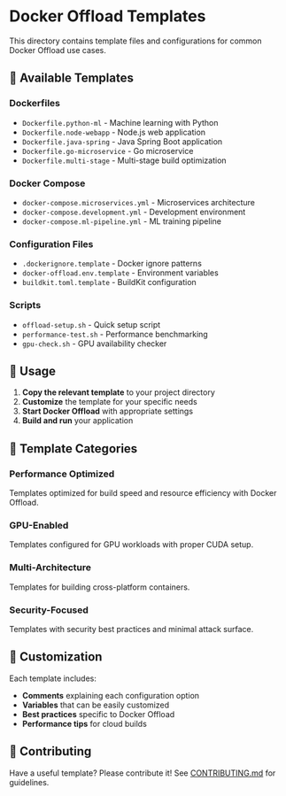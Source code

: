 # Docker Offload Templates

This directory contains template files and configurations for common Docker Offload use cases.

## 📁 Available Templates

### Dockerfiles
- `Dockerfile.python-ml` - Machine learning with Python
- `Dockerfile.node-webapp` - Node.js web application
- `Dockerfile.java-spring` - Java Spring Boot application
- `Dockerfile.go-microservice` - Go microservice
- `Dockerfile.multi-stage` - Multi-stage build optimization

### Docker Compose
- `docker-compose.microservices.yml` - Microservices architecture
- `docker-compose.development.yml` - Development environment
- `docker-compose.ml-pipeline.yml` - ML training pipeline

### Configuration Files
- `.dockerignore.template` - Docker ignore patterns
- `docker-offload.env.template` - Environment variables
- `buildkit.toml.template` - BuildKit configuration

### Scripts
- `offload-setup.sh` - Quick setup script
- `performance-test.sh` - Performance benchmarking
- `gpu-check.sh` - GPU availability checker

## 🚀 Usage

1. **Copy the relevant template** to your project directory
2. **Customize** the template for your specific needs
3. **Start Docker Offload** with appropriate settings
4. **Build and run** your application

## 📖 Template Categories

### Performance Optimized
Templates optimized for build speed and resource efficiency with Docker Offload.

### GPU-Enabled
Templates configured for GPU workloads with proper CUDA setup.

### Multi-Architecture
Templates for building cross-platform containers.

### Security-Focused
Templates with security best practices and minimal attack surface.

## 🔧 Customization

Each template includes:
- **Comments** explaining each configuration option
- **Variables** that can be easily customized
- **Best practices** specific to Docker Offload
- **Performance tips** for cloud builds

## 🤝 Contributing

Have a useful template? Please contribute it! See [CONTRIBUTING.md](../CONTRIBUTING.md) for guidelines.
